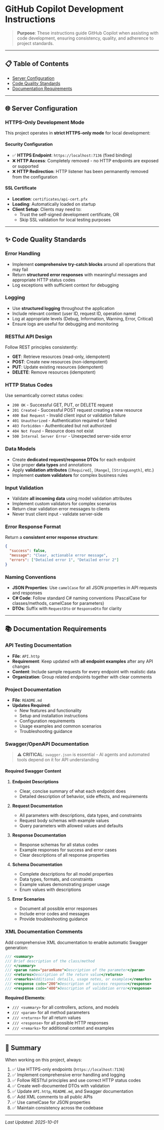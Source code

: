 # GitHub Copilot Development Instructions

> **Purpose**: These instructions guide GitHub Copilot when assisting with code development, ensuring consistency, quality, and adherence to project standards.

---

## 📋 Table of Contents
- [Server Configuration](#server-configuration)
- [Code Quality Standards](#code-quality-standards)
- [Documentation Requirements](#documentation-requirements)

---

## 🌐 Server Configuration

### HTTPS-Only Development Mode
This project operates in **strict HTTPS-only mode** for local development:

#### Security Configuration
- ✅ **HTTPS Endpoint**: `https://localhost:7136` (fixed binding)
- ❌ **HTTP Access**: Completely removed - no HTTP endpoints are exposed or supported
- ❌ **HTTP Redirection**: HTTP listener has been permanently removed from the configuration

#### SSL Certificate
- **Location**: `certificates/api-cert.pfx`
- **Loading**: Automatically loaded on startup
- **Client Setup**: Clients may need to:
  - Trust the self-signed development certificate, OR
  - Skip SSL validation for local testing purposes

---

## ✨ Code Quality Standards

### Error Handling
- Implement **comprehensive try-catch blocks** around all operations that may fail
- Return **structured error responses** with meaningful messages and appropriate HTTP status codes
- Log exceptions with sufficient context for debugging

### Logging
- Use **structured logging** throughout the application
- Include relevant context (user ID, request ID, operation name)
- Log at appropriate levels (Debug, Information, Warning, Error, Critical)
- Ensure logs are useful for debugging and monitoring

### RESTful API Design
Follow REST principles consistently:
- **GET**: Retrieve resources (read-only, idempotent)
- **POST**: Create new resources (non-idempotent)
- **PUT**: Update existing resources (idempotent)
- **DELETE**: Remove resources (idempotent)

### HTTP Status Codes
Use semantically correct status codes:
- `200 OK` - Successful GET, PUT, or DELETE request
- `201 Created` - Successful POST request creating a new resource
- `400 Bad Request` - Invalid client input or validation failure
- `401 Unauthorized` - Authentication required or failed
- `403 Forbidden` - Authenticated but not authorized
- `404 Not Found` - Resource does not exist
- `500 Internal Server Error` - Unexpected server-side error

### Data Models
- Create **dedicated request/response DTOs** for each endpoint
- Use proper **data types** and annotations
- Apply **validation attributes** (`[Required]`, `[Range]`, `[StringLength]`, etc.)
- Implement **custom validators** for complex business rules

### Input Validation
- Validate **all incoming data** using model validation attributes
- Implement custom validators for complex scenarios
- Return clear validation error messages to clients
- Never trust client input - validate server-side

### Error Response Format
Return a **consistent error response structure**:
```json
{
  "success": false,
  "message": "Clear, actionable error message",
  "errors": ["Detailed error 1", "Detailed error 2"]
}
```

### Naming Conventions
- **JSON Properties**: Use `camelCase` for all JSON properties in API requests and responses
- **C# Code**: Follow standard C# naming conventions (PascalCase for classes/methods, camelCase for parameters)
- **DTOs**: Suffix with `RequestDto` or `ResponseDto` for clarity

---

## 📚 Documentation Requirements

### API Testing Documentation
- **File**: `API.http`
- **Requirement**: Keep updated with **all endpoint examples** after any API changes
- **Content**: Include sample requests for every endpoint with realistic data
- **Organization**: Group related endpoints together with clear comments

### Project Documentation
- **File**: `README.md`
- **Updates Required**:
  - New features and functionality
  - Setup and installation instructions
  - Configuration requirements
  - Usage examples and common scenarios
  - Troubleshooting guidance

### Swagger/OpenAPI Documentation
> ⚠️ **CRITICAL**: `swagger.json` is essential - AI agents and automated tools depend on it for API understanding

#### Required Swagger Content
1. **Endpoint Descriptions**
   - Clear, concise summary of what each endpoint does
   - Detailed description of behavior, side effects, and requirements

2. **Request Documentation**
   - All parameters with descriptions, data types, and constraints
   - Request body schemas with example values
   - Query parameters with allowed values and defaults

3. **Response Documentation**
   - Response schemas for all status codes
   - Example responses for success and error cases
   - Clear descriptions of all response properties

4. **Schema Documentation**
   - Complete descriptions for all model properties
   - Data types, formats, and constraints
   - Example values demonstrating proper usage
   - Enum values with descriptions

5. **Error Scenarios**
   - Document all possible error responses
   - Include error codes and messages
   - Provide troubleshooting guidance

### XML Documentation Comments
Add comprehensive XML documentation to enable automatic Swagger generation:

```csharp
/// <summary>
/// Brief description of the class/method
/// </summary>
/// <param name="paramName">Description of the parameter</param>
/// <returns>Description of the return value</returns>
/// <remarks>Additional details, usage notes, or examples</remarks>
/// <response code="200">Description of success response</response>
/// <response code="400">Description of validation error</response>
```

**Required Elements**:
- `/// <summary>` for all controllers, actions, and models
- `/// <param>` for all method parameters
- `/// <returns>` for all return values
- `/// <response>` for all possible HTTP responses
- `/// <remarks>` for additional context and examples

---

## 🎯 Summary

When working on this project, always:
1. ✅ Use HTTPS-only endpoints (`https://localhost:7136`)
2. ✅ Implement comprehensive error handling and logging
3. ✅ Follow RESTful principles and use correct HTTP status codes
4. ✅ Create well-documented DTOs with validation
5. ✅ Update `API.http`, `README.md`, and Swagger documentation
6. ✅ Add XML comments to all public APIs
7. ✅ Use camelCase for JSON properties
8. ✅ Maintain consistency across the codebase

---

*Last Updated: 2025-10-01*